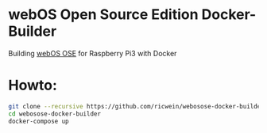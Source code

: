 # webOS Open Source Edition Docker-Builder

Building [webOS OSE](http://webosose.org/) for Raspberry Pi3 with Docker

# Howto:

```bash
git clone --recursive https://github.com/ricwein/webosose-docker-builder.git
cd webosose-docker-builder
docker-compose up
```
